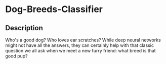 # Dog-Breeds-Classifier
## Description
Who's a good dog? Who loves ear scratches? While deep neural networks might not have all the answers, they can certainly help with that classic question we all ask when we meet a new furry friend: what breed is that good pup?
